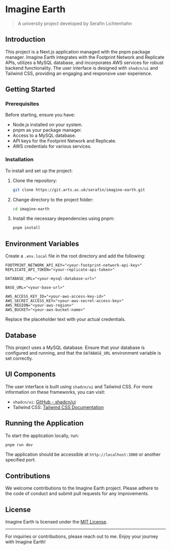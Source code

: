 # Imagine Earth

> A university project developed by Serafin Lichtenhahn

## Introduction

This project is a Next.js application managed with the pnpm package manager. Imagine Earth integrates with the Footprint Network and Replicate APIs, utilizes a MySQL database, and incorporates AWS services for robust backend functionality. The user interface is designed with `shadcn/ui` and Tailwind CSS, providing an engaging and responsive user experience.

## Getting Started

### Prerequisites

Before starting, ensure you have:

- Node.js installed on your system.
- pnpm as your package manager.
- Access to a MySQL database.
- API keys for the Footprint Network and Replicate.
- AWS credentials for various services.

### Installation

To install and set up the project:

1. Clone the repository: 

   ```bash
   git clone https://git.arts.ac.uk/serafin/imagine-earth.git
   ```

2. Change directory to the project folder:

   ```bash
   cd imagine-earth
   ```

3. Install the necessary dependencies using pnpm:
   ```bash
   pnpm install
   ```

## Environment Variables

Create a `.env.local` file in the root directory and add the following:

```plaintext
FOOTPRINT_NETWORK_API_KEY="<your-footprint-network-api-key>"
REPLICATE_API_TOKEN="<your-replicate-api-token>"

DATABASE_URL="<your-mysql-database-url>"

BASE_URL="<your-base-url>"

AWS_ACCESS_KEY_ID="<your-aws-access-key-id>"
AWS_SECRET_ACCESS_KEY="<your-aws-secret-access-key>"
AWS_REGION="<your-aws-region>"
AWS_BUCKET="<your-aws-bucket-name>"
```

Replace the placeholder text with your actual credentials.

## Database

This project uses a MySQL database. Ensure that your database is configured and running, and that the `DATABASE_URL` environment variable is set correctly.

## UI Components

The user interface is built using `shadcn/ui` and Tailwind CSS. For more information on these frameworks, you can visit:

- `shadcn/ui`: [GitHub - shadcn/ui](https://github.com/shadcn/ui)
- Tailwind CSS: [Tailwind CSS Documentation](https://tailwindcss.com/docs)

## Running the Application

To start the application locally, run:

```bash
pnpm run dev
```

The application should be accessible at `http://localhost:3000` or another specified port.

## Contributions

We welcome contributions to the Imagine Earth project. Please adhere to the code of conduct and submit pull requests for any improvements.

## License

Imagine Earth is licensed under the [MIT License](LICENSE.md).

---

For inquiries or contributions, please reach out to me. Enjoy your journey with Imagine Earth!
